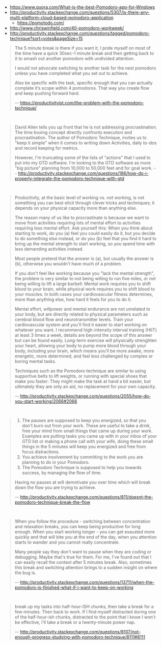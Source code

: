 - https://www.quora.com/What-is-the-best-Pomodoro-app-for-Windows
- http://productivity.stackexchange.com/questions/5307/is-there-any-multi-platform-cloud-based-pomodoro-application
  - https://pomotodo.com/
- http://www.chriswinfield.com/40-pomodoro-workweek/
- http://productivity.stackexchange.com/questions/tagged/pomodoro-technique?sort=votes&pageSize=15

> The 5 minute break is there if you want it, I pride myself on most of the time have a quick 30sec-1 minute break and then getting back to it to smash out another pomodoro with undivided attention.
>
> I would not advocate switching to another task for the next pomodoro unless you have completed what you set out to achieve.
>
> Also be specific with the task, specific enough that you can actually complete it’s scope within 4 pomodoros. That way you create flow and keep pushing forward hard.
>
> -- https://productivityist.com/the-problem-with-the-pomodoro-technique/

<br>

> David Allen tells you up front that he is not addressing procrastination. The time boxing concept directly confronts execution and procrastination. The author of Pomodoro Technique, invites us to "keep it simple" when it comes to writing down Activities, daily to-dos and record keeping for metrics.
>
> However, I'm truncating some of the lists of "actions" that I used to put into my GTD software. I'm looking to the GTD software as more "big picture" planning from 10,000 to 50,000 feet and for goal work.
> -- http://productivity.stackexchange.com/questions/186/how-do-i-properly-integrate-the-pomodoro-technique-with-gtd

<br>

> Productivity, at the basic level of working vs. not working, is not something you can best elicit through clever tricks and techniques; it depends on your physical capacity more than anything else.
>
> The reason many of us like to procrastinate is because we want to move from activities requiring lots of mental effort to activities requiring less mental effort. Ask yourself this: When you think about starting to work, do you (a) feel you could easily do it, but you decide to do something else instead, or do you (b) feel that you find it hard to bring up the mental strength to start working, so you spend time with less demanding activities instead.
>
>Most people pretend that the answer is (a), but usually the answer is (b), otherwise you wouldn't have much of a problem.
>
>If you don't feel like working because you "lack the mental strength", the problem is very similar to not being willing to run five miles, or not being willing to lift a large barbell: Mental work requires you to shift blood to your brain, while physical work requires you to shift blood to your muscles. In both cases your cardiovascular fitness determines, more than anything else, how hard it feels for you to do it.
>
>Mental effort, willpower and mental endurance are not unrelated to your body, but are directly related to physical parameters such as cerebral blood flow and neurotransmitter levels. Train your cardiovascular system and you'll find it easier to start working on whatever you want. I recommend high-intensity interval training (HIIT) at least 3 times a week, details are beyond the scope of this answer but can be found easily. Long-term exercise will physically strenghten your heart, allowing your body to pump more blood through your body, including your brain, which means you'll be more awake, more energetic, more determined, and feel less challenged by complex or boring mental tasks.
>
>Techniques such as the Pomodoro technique are similar to using supportive belts to lift weights, or running with special shoes that make you faster: They might make the task at hand a bit easier, but ultimately they are only an aid, no replacement for your own capacity.
>
> -- http://productivity.stackexchange.com/questions/2055/how-do-you-start-working/2066#2066

<br>

>1. The pauses are supposed to keep you energized, so that you don't burn out from your work. These are useful to take a drink, free your mind from small things that came up during your work. Examples are putting tasks you came up with in your inbox of your GTD list or making a phone call with your wife, doing these small things in the 5 minutes will keep you energized and free from focus distractions.
>2. You achieve involvement by committing to the work you are planning to do in your Pomodoro.
>3. The Pomodoro Technique is supposed to help you towards success, by managing the flow of time.
>
>Having no pauses at will demotivate you over time which will break down the flow you are trying to achieve.
>
> -- http://productivity.stackexchange.com/questions/811/doesnt-the-pomodoro-technique-break-the-flow

<br>

>When you follow the procedure - switching between concentration and relaxation breaks, you can keep being productive for long enough. When you start working longer - you can get exausted more quickly and that will bite you at the end of the day, when you attention starts to wander and you cannot really concentrate.
>
>Many people say they don't want to pause when they are coding or debugging. Maybe that's true for them. For me, I've found out that I can easily recall the context after 5 minutes break. Also, sometimes this break and switching attention brings to a sudden insight on where the bug is.
>
>-- http://productivity.stackexchange.com/questions/13711/when-the-pomodoro-is-finished-what-if-i-want-to-keep-on-working

<br>

>break up my tasks into half-hour-ISH chunks, then take a break for a few minutes. Then back to work. If I find myself distracted during one of the half-hour-ish chunks, distracted to the point that I know I won't be effective, I'll take a break or a twenty-minute power nap.
>
>-- http://productivity.stackexchange.com/questions/8107/not-enough-progress-studying-with-pomodoro-technique/8111#8111
